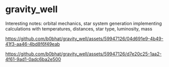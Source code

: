 # gravity_well
Interesting notes: orbital mechanics, star system generation implementing calculations with temperatures, distances, star type, luminosity, mass

https://github.com/b0bhat/gravity_well/assets/59947126/04d691e9-4b49-41f3-aa46-4bd8f6f49eab



https://github.com/b0bhat/gravity_well/assets/59947126/d7e20c25-1aa2-4f61-9ad1-0adc6ba2e500

